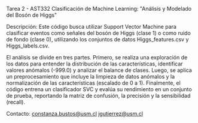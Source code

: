 Tarea 2 - AST332 Clasificación de Machine Learning: "Análisis y Modelado del Bosón de Higgs"

Descripción: 
Este código busca utilizar Support Vector Machine para clasificar eventos como señales del bosón de Higgs (clase 1) o como ruido de fondo (clase 0), utilizando los conjuntos de datos Higgs_features.csv y Higgs_labels.csv.

El análisis se divide en tres partes. Primero, se realiza una exploración de los datos para entender la distribución de las características, identificar valores anómalos (-999.0) y analizar el balance de clases. Luego, se aplica un preprocesamiento que incluye la limpieza de datos anómalos y la normalización de las características (escalado de 0 a 1). Finalmente, el código entrena un clasificador SVC y evalúa su rendimiento en un conjunto de prueba, reportando la matriz de confusión, la precisión y la sensibilidad (recall).

Contacto: constanza.bustos@usm.cl jgutierrez@usm.cl 
